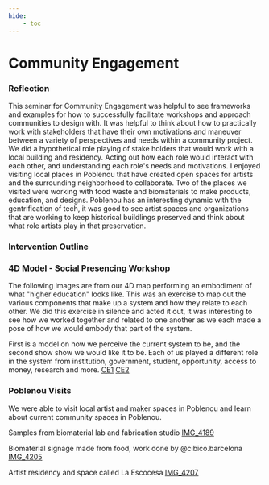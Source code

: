 ```yaml
---
hide:
    - toc
---
```


# Community Engagement


### Reflection

This seminar for Community Engagement was helpful to see frameworks and examples for how to successfully facilitate workshops and approach communities to design with. It was helpful to think about how to practically work with stakeholders that have their own motivations and maneuver between a variety of perspectives and needs within a community project. We did a hypothetical role playing of stake holders that would work with a local building and residency. Acting out how each role would interact with each other, and understanding each role's needs and motivations. I enjoyed visiting local places in Poblenou that have created open spaces for artists and the surrounding neighborhood to collaborate. Two of the places we visited were working with food waste and biomaterials to make products, education, and designs. Poblenou has an interesting dynamic with the gentrification of tech, it was good to see artist spaces and organizations that are working to keep historical buildlings preserved and think about what role artists play in that preservation. 


### Intervention Outline


### 4D Model - Social Presencing Workshop
The following images are from our 4D map performing an embodiment of what "higher education" looks like. This was an exercise to map out the various components that make up a system and how they relate to each other. We did this exercise in silence and acted it out, it was interesting to see how we worked together and related to one another as we each made a pose of how we would embody that part of the system. 

First is a model on how we perceive the current system to be, and the second show show we would like it to be. Each of us played a different role in the system from institution, government, student, opportunity, access to money, research and more. 
[CE1](../images/1Term/7_CommunityEngagement/CE1.jpeg)
[CE2](../images/1Term/7_CommunityEngagement/CE2.jpeg)

### Poblenou Visits
We were able to visit local artist and maker spaces in Poblenou and learn about current community spaces in Poblenou. 

Samples from biomaterial lab and fabrication studio 
[IMG_4189](../images/1Term/7_CommunityEngagement/IMG_4189.jpg)

Biomaterial signage made from food, work done by @cibico.barcelona
[IMG_4205](../images/1Term/7_CommunityEngagement/IMG_4205.jpg)

Artist residency and space called La Escocesa
[IMG_4207](../images/1Term/7_CommunityEngagement/IMG_4207.jpg)